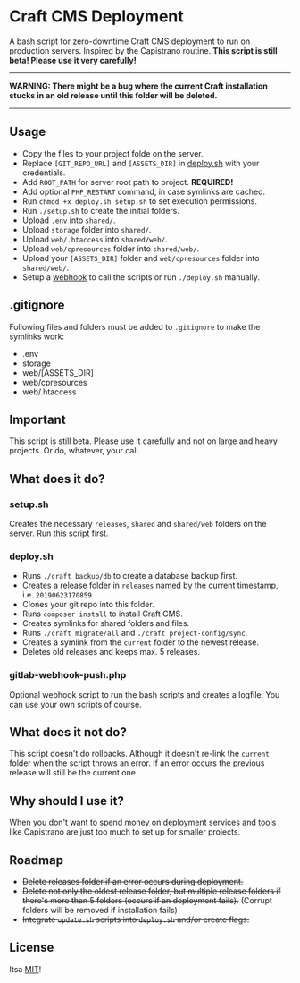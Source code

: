 # Craft CMS Deployment

A bash script for zero-downtime Craft CMS deployment to run on production servers. Inspired by the  Capistrano routine. **This script is still beta! Please use it very carefully!**

---

**WARNING: There might be a bug where the current Craft installation stucks in an old release until this folder will be deleted.**

---

## Usage

- Copy the files to your project folde on the server.
- Replace `[GIT_REPO_URL]` and `[ASSETS_DIR]` in [deploy.sh](deploy.sh) with your credentials.
- Add `ROOT_PATH` for server root path to project. **REQUIRED!**
- Add optional `PHP_RESTART` command, in case symlinks are cached.
- Run `chmod +x deploy.sh setup.sh` to set execution permissions.
- Run `./setup.sh` to create the initial folders.
- Upload `.env` into `shared/`.
- Upload `storage` folder into `shared/`.
- Upload `web/.htaccess` into `shared/web/`.
- Upload `web/cpresources` folder into `shared/web/`.
- Upload your `[ASSETS_DIR]` folder and `web/cpresources` folder into `shared/web/`.
- Setup a [webhook](https://docs.gitlab.com/ee/user/project/integrations/webhooks.html) to call the scripts or run `./deploy.sh` manually.

## .gitignore

Following files and folders must be added to `.gitignore` to make the symlinks work:

- .env
- storage
- web/[ASSETS_DIR]
- web/cpresources
- web/.htaccess

## Important

This script is still beta. Please use it carefully and not on large and heavy projects. Or do, whatever, your call.

## What does it do?

### setup.sh

Creates the necessary `releases`, `shared` and `shared/web` folders on the server. Run this script first.

### deploy.sh

- Runs `./craft backup/db` to create a database backup first.
- Creates a release folder in `releases` named by the current timestamp, i.e. `20190623170859`.
- Clones your git repo into this folder.
- Runs `composer install` to install Craft CMS.
- Creates symlinks for shared folders and files.
- Runs `./craft migrate/all` and `./craft project-config/sync`.
- Creates a symlink from the `current` folder to the newest release.
- Deletes old releases and keeps max. 5 releases.

### gitlab-webhook-push.php

Optional webhook script to run the bash scripts and creates a logfile. You can use your own scripts of course.

## What does it not do?

This script doesn't do rollbacks. Although it doesn't re-link the `current` folder when the script throws an error. If an error occurs the previous release will still be the current one.

## Why should I use it?

When you don't want to spend money on deployment services and tools like Capistrano are just too much to set up for smaller projects.

## Roadmap

- ~~Delete releases folder if an error occurs during deployment.~~
- ~~Delete not only the oldest release folder, but multiple release folders if there's more than 5 folders (occurs if an deployment fails).~~ (Corrupt folders will be removed if installation fails)
- ~~Integrate `update.sh` scripts into `deploy.sh` and/or create flags.~~

## License

Itsa [MIT](LICENSE.md)!
